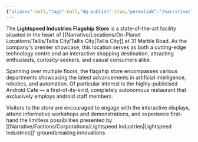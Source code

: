 ```yaml
---
{"aliases":null,"tags":null,"dg-publish":true,"permalink":"/narrative/locations/on-planet-locations/tallis/tallis-city/lightspeed-industries-flagship-store/","dgPassFrontmatter":true}
---
```


The **Lightspeed Industries Flagship Store** is a state-of-the-art facility situated in the heart of [[Narrative/Locations/On-Planet Locations/Tallis/Tallis City/Tallis City\|Tallis City]] at 31 Marble Road. As the company's premier showcase, this location serves as both a cutting-edge technology centre and an interactive shopping destination, attracting enthusiasts, curiosity-seekers, and casual consumers alike.

Spanning over multiple floors, the flagship store encompasses various departments showcasing the latest advancements in artificial intelligence, robotics, and automation. Of particular interest is the highly-publicised Android Cafe — a first-of-its-kind, completely autonomous restaurant that exclusively employs android staff members.

Visitors to the store are encouraged to engage with the interactive displays, attend informative workshops and demonstrations, and experience first-hand the limitless possibilities presented by [[Narrative/Factions/Corporations/Lightspeed Industries\|Lightspeed Industries]]' groundbreaking innovations.
